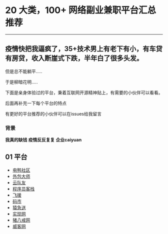# 20 大类，100+ 网络副业兼职平台汇总推荐
---

## 疫情快把我逼疯了，35+技术男上有老下有小，有车贷有房贷，收入断崖式下跌，半年白了很多头发。

但是总不能躺平.....

于是柳暗花明.....

下面是亲身体验过的平台，秉着互联网开源精神贴上，有需要的小伙伴可以看看。

后面再补充一下每个平台的特点

有更好的平台推荐的小伙伴可以在issues给我留言


### 背景

**我真的缺钱**
**疫情反反复复**
**企业caiyuan**


## 01 平台

- [电鸭社区](https://eleduck.com/)
- [外包大师](https://www.waibaodashi.com/)
- [云队友](https://www.duiyou360.com/)
- [程序员客栈](https://www.proginn.com/)
- [飞援](https://www.freetalen.com/)
- [码市](https://codemart.com/)
- [猿急送](https://www.yuanjisong.com/)
- [实现网](https://shixian.com/)
- [猪八戒网](https://guangzhou.zbj.com/)
- [威客网](http://www.veikei.com/)


